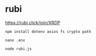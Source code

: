 # rubi
https://rubi.click/join/XRDP

``npm install dotenv axios fs crypto path
``

``
nano .env
``

``
node rubi.js
``
